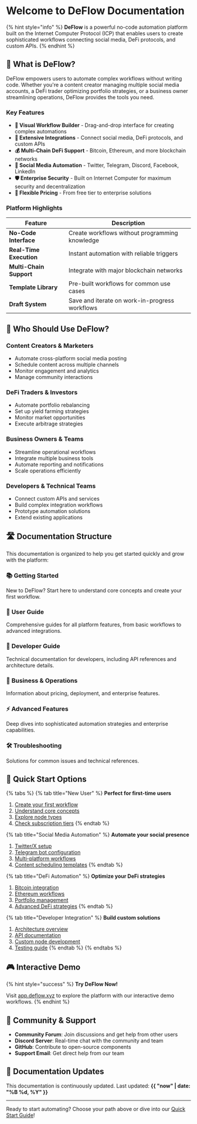 # Welcome to DeFlow Documentation

{% hint style="info" %}
**DeFlow** is a powerful no-code automation platform built on the Internet Computer Protocol (ICP) that enables users to create sophisticated workflows connecting social media, DeFi protocols, and custom APIs.
{% endhint %}

## 🚀 What is DeFlow?

DeFlow empowers users to automate complex workflows without writing code. Whether you're a content creator managing multiple social media accounts, a DeFi trader optimizing portfolio strategies, or a business owner streamlining operations, DeFlow provides the tools you need.

### Key Features

* **🎨 Visual Workflow Builder** - Drag-and-drop interface for creating complex automations
* **🔗 Extensive Integrations** - Connect social media, DeFi protocols, and custom APIs
* **💰 Multi-Chain DeFi Support** - Bitcoin, Ethereum, and more blockchain networks
* **📱 Social Media Automation** - Twitter, Telegram, Discord, Facebook, LinkedIn
* **🛡️ Enterprise Security** - Built on Internet Computer for maximum security and decentralization
* **💎 Flexible Pricing** - From free tier to enterprise solutions

### Platform Highlights

| Feature | Description |
| --- | --- |
| **No-Code Interface** | Create workflows without programming knowledge |
| **Real-Time Execution** | Instant automation with reliable triggers |
| **Multi-Chain Support** | Integrate with major blockchain networks |
| **Template Library** | Pre-built workflows for common use cases |
| **Draft System** | Save and iterate on work-in-progress workflows |

## 🎯 Who Should Use DeFlow?

### **Content Creators & Marketers**
* Automate cross-platform social media posting
* Schedule content across multiple channels
* Monitor engagement and analytics
* Manage community interactions

### **DeFi Traders & Investors**
* Automate portfolio rebalancing
* Set up yield farming strategies
* Monitor market opportunities
* Execute arbitrage strategies

### **Business Owners & Teams**
* Streamline operational workflows
* Integrate multiple business tools
* Automate reporting and notifications
* Scale operations efficiently

### **Developers & Technical Teams**
* Connect custom APIs and services
* Build complex integration workflows
* Prototype automation solutions
* Extend existing applications

## 🛣️ Documentation Structure

This documentation is organized to help you get started quickly and grow with the platform:

### 📚 **Getting Started**
New to DeFlow? Start here to understand core concepts and create your first workflow.

### 👤 **User Guide** 
Comprehensive guides for all platform features, from basic workflows to advanced integrations.

### 🔧 **Developer Guide**
Technical documentation for developers, including API references and architecture details.

### 💼 **Business & Operations**
Information about pricing, deployment, and enterprise features.

### ⚡ **Advanced Features**
Deep dives into sophisticated automation strategies and enterprise capabilities.

### 🛠️ **Troubleshooting**
Solutions for common issues and technical references.

## 🚀 Quick Start Options

{% tabs %}
{% tab title="New User" %}
**Perfect for first-time users**

1. [Create your first workflow](getting-started/quick-start.md)
2. [Understand core concepts](getting-started/core-concepts.md)
3. [Explore node types](user-guide/nodes/README.md)
4. [Check subscription tiers](user-guide/subscription/tiers.md)
{% endtab %}

{% tab title="Social Media Automation" %}
**Automate your social presence**

1. [Twitter/X setup](user-guide/nodes/social-media/twitter.md)
2. [Telegram bot configuration](user-guide/nodes/social-media/telegram.md)
3. [Multi-platform workflows](user-guide/workflows/creating-workflows.md)
4. [Content scheduling templates](user-guide/workflows/drafts-templates.md)
{% endtab %}

{% tab title="DeFi Automation" %}
**Optimize your DeFi strategies**

1. [Bitcoin integration](user-guide/nodes/defi/bitcoin.md)
2. [Ethereum workflows](user-guide/nodes/defi/ethereum.md)
3. [Portfolio management](user-guide/nodes/defi/portfolio.md)
4. [Advanced DeFi strategies](advanced/defi-strategies.md)
{% endtab %}

{% tab title="Developer Integration" %}
**Build custom solutions**

1. [Architecture overview](developer-guide/architecture/README.md)
2. [API documentation](developer-guide/api/README.md)
3. [Custom node development](user-guide/nodes/custom/README.md)
4. [Testing guide](developer-guide/testing/README.md)
{% endtab %}
{% endtabs %}

## 🎮 Interactive Demo

{% hint style="success" %}
**Try DeFlow Now!** 

Visit [app.deflow.xyz](https://app.deflow.xyz) to explore the platform with our interactive demo workflows.
{% endhint %}

## 💬 Community & Support

- **Community Forum**: Join discussions and get help from other users
- **Discord Server**: Real-time chat with the community and team
- **GitHub**: Contribute to open-source components
- **Support Email**: Get direct help from our team

## 🔄 Documentation Updates

This documentation is continuously updated. Last updated: **{{ "now" | date: "%B %d, %Y" }}**

---

Ready to start automating? Choose your path above or dive into our [Quick Start Guide](getting-started/quick-start.md)!